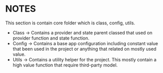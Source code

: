 # NOTES

This section is contain core folder which is class, config, utils.

- Class -> Contains a provider and state parent classed that used on provider function and state function.
- Config -> Contains a base app configuration including constant value that been used in the project or anything that related on mostly used value.
- Utils -> Contains a utility helper for the project. This mostly contain a high value function that require third-party model.
